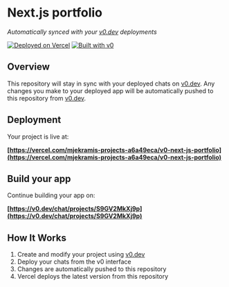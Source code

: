 # Next.js portfolio

*Automatically synced with your [v0.dev](https://v0.dev) deployments*

[![Deployed on Vercel](https://img.shields.io/badge/Deployed%20on-Vercel-black?style=for-the-badge&logo=vercel)](https://vercel.com/mjekramis-projects-a6a49eca/v0-next-js-portfolio)
[![Built with v0](https://img.shields.io/badge/Built%20with-v0.dev-black?style=for-the-badge)](https://v0.dev/chat/projects/S9GV2MkXj9p)

## Overview

This repository will stay in sync with your deployed chats on [v0.dev](https://v0.dev).
Any changes you make to your deployed app will be automatically pushed to this repository from [v0.dev](https://v0.dev).

## Deployment

Your project is live at:

**[https://vercel.com/mjekramis-projects-a6a49eca/v0-next-js-portfolio](https://vercel.com/mjekramis-projects-a6a49eca/v0-next-js-portfolio)**

## Build your app

Continue building your app on:

**[https://v0.dev/chat/projects/S9GV2MkXj9p](https://v0.dev/chat/projects/S9GV2MkXj9p)**

## How It Works

1. Create and modify your project using [v0.dev](https://v0.dev)
2. Deploy your chats from the v0 interface
3. Changes are automatically pushed to this repository
4. Vercel deploys the latest version from this repository